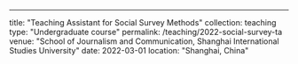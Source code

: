 ---
title: "Teaching Assistant for Social Survey Methods"
collection: teaching
type: "Undergraduate course"
permalink: /teaching/2022-social-survey-ta
venue: "School of Journalism and Communication, Shanghai International Studies University"
date: 2022-03-01
location: "Shanghai, China"
